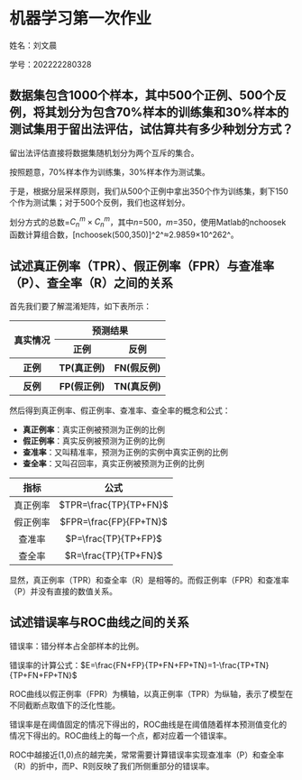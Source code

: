 #  机器学习第一次作业

姓名：刘文晨

学号：202222280328

##  数据集包含1000个样本，其中500个正例、500个反例，将其划分为包含70%样本的训练集和30%样本的测试集用于留出法评估，试估算共有多少种划分方式？ 

留出法评估直接将数据集随机划分为两个互斥的集合。

按照题意，70%样本作为训练集，30%样本作为测试集。

于是，根据分层采样原则，我们从500个正例中拿出350个作为训练集，剩下150个作为测试集；对于500个反例，我们也这样划分。

划分方式的总数=$C_n^m×C_n^m$，其中$n$=500，$m$=350，使用Matlab的nchoosek函数计算组合数，[nchoosek(500,350)]^2^≈2.9859×10^262^。

##  试述真正例率（TPR）、假正例率（FPR）与查准率（P）、查全率（R）之间的关系

首先我们要了解混淆矩阵，如下表所示：

<table>
	<tr>
        <th rowspan="2" align="center">真实情况</th>
	    <th colspan="2" align="center">预测结果</th>
	</tr>
    <tr>
        <th align="center">正例</th>
        <th align="center">反例</th>
    </tr>
    <tr>
        <th align="center">正例</th>
        <th align="center">TP(真正例)</th>
        <th align="center">FN(假反例)</th>
    </tr>
    <tr>
        <th align="center">反例</th>
        <th align="center">FP(假正例)</th>
        <th align="center">TN(真反例)</th>
    </tr>
</table>

然后得到真正例率、假正例率、查准率、查全率的概念和公式：

* **真正例率**：真实正例被预测为正例的比例
* **假正例率**：真实反例被预测为正例的比例
* **查准率**：又叫精准率，预测为正例的实例中真实正例的比例
* **查全率**：又叫召回率，真实正例被预测为正例的比例

|   指标   |          公式          |
| :------: | :--------------------: |
| 真正例率 | $TPR=\frac{TP}{TP+FN}$ |
| 假正例率 | $FPR=\frac{FP}{FP+TN}$ |
|  查准率  |  $P=\frac{TP}{TP+FP}$  |
|  查全率  |  $R=\frac{TP}{TP+FN}$  |

显然，真正例率（TPR）和查全率（R）是相等的。而假正例率（FPR）和查准率（P）并没有直接的数值关系。

##  试述错误率与ROC曲线之间的关系

错误率：错分样本占全部样本的比例。

错误率的计算公式：$E=\frac{FN+FP}{TP+FN+FP+TN}=1-\frac{TP+TN}{TP+FN+FP+TN}$

ROC曲线以假正例率（FPR）为横轴，以真正例率（TPR）为纵轴，表示了模型在不同截断点取值下的泛化性能。

错误率是在阈值固定的情况下得出的，ROC曲线是在阈值随着样本预测值变化的情况下得出的。ROC曲线上的每一个点，都对应着一个错误率。

ROC中越接近(1,0)点的越完美，常常需要计算错误率实现查准率（P）和查全率（R）的折中，而P、R则反映了我们所侧重部分的错误率。